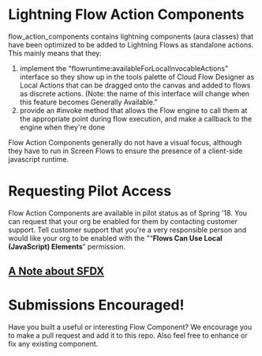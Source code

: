 # Lightning Flow Action Components

flow_action_components contains lightning components (aura classes) that have been optimized to be added to Lightning Flows as standalone actions. This mainly means that they:

1. implement the "flowruntime:availableForLocalInvocableActions" interface so they show up in the tools palette of Cloud Flow Designer as Local Actions that can be dragged onto the canvas and added to flows as discrete actions. (Note: the name of this interface will change when this feature becomes Generally Available."
2. provide an #invoke method that allows the Flow engine to call them at the appropriate point during flow execution, and make a callback to the engine when they're done

Flow Action Components generally do not have a visual focus, although they have to run in Screen Flows to ensure the presence of a client-side javascript runtime.

# Requesting Pilot Access

Flow Action Components are available in pilot status as of Spring '18. You can request that your org be enabled for them by contacting customer support. Tell customer support that you're a very responsible person and would like your org to be enabled with the "“**Flows Can Use Local (JavaScript) Elements**” permission.

## [A Note about SFDX](../sfdxintro.md)

# Submissions Encouraged!
Have you built a useful or interesting Flow Component? We encourage you to make a pull request and add it to this repo. Also feel free to enhance or fix any existing component.



